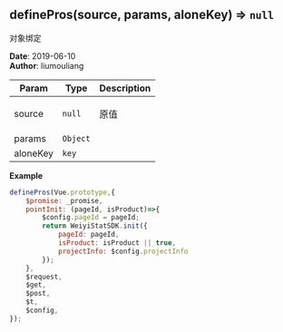 ## definePros(source, params, aloneKey) ⇒ <code>null</code>
<p>对象绑定</p>

**Date**: 2019-06-10  
**Author**: liumouliang  

| Param | Type | Description |
| --- | --- | --- |
| source | <code>null</code> | <p>原值</p> |
| params | <code>Object</code> |  |
| aloneKey | <code>key</code> |  |

**Example**  
```javascript
definePros(Vue.prototype,{
    $promise: _promise,
    pointInit: (pageId, isProduct)=>{
        $config.pageId = pageId;
        return WeiyiStatSDK.init({
            pageId: pageId,
            isProduct: isProduct || true,
            projectInfo: $config.projectInfo
        });
    },
    $request,
    $get,
    $post,
    $t,
    $config,
});
```

